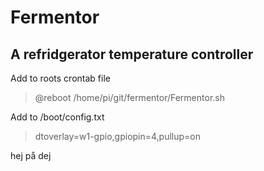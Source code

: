 # Fermentor
## A refridgerator temperature controller 

Add to roots crontab file
>@reboot /home/pi/git/fermentor/Fermentor.sh

Add to /boot/config.txt
>dtoverlay=w1-gpio,gpiopin=4,pullup=on

hej
på
dej
